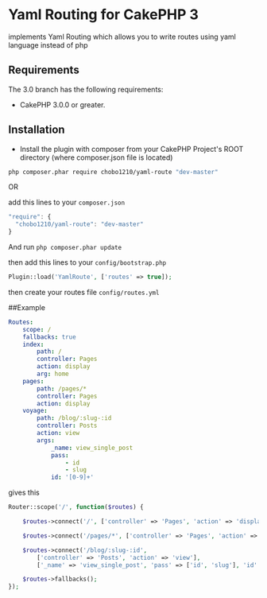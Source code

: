 Yaml Routing for __CakePHP 3__
====

implements Yaml Routing which allows you to write routes using yaml language instead of php

## Requirements

The 3.0 branch has the following requirements:

* CakePHP 3.0.0 or greater.

## Installation

* Install the plugin with composer from your CakePHP Project's ROOT directory (where composer.json file is located)
```sh
php composer.phar require chobo1210/yaml-route "dev-master"
```

OR

add this lines to your `composer.json`

```javascript
"require": {
  "chobo1210/yaml-route": "dev-master"
}
```

And run `php composer.phar update`


then add this lines to your `config/bootstrap.php`

```php
Plugin::load('YamlRoute', ['routes' => true]);
```

then create your routes file `config/routes.yml`

##Example 

```yaml
Routes:
    scope: /
    fallbacks: true
    index:
        path: /
        controller: Pages
        action: display
        arg: home
    pages:
        path: /pages/*
        controller: Pages
        action: display
    voyage:
        path: /blog/:slug-:id
        controller: Posts
        action: view
        args:
            _name: view_single_post
            pass:
                - id
                - slug
            id: '[0-9]+'
```

gives this 

```php
Router::scope('/', function($routes) {

	$routes->connect('/', ['controller' => 'Pages', 'action' => 'display', 'home']);

	$routes->connect('/pages/*', ['controller' => 'Pages', 'action' => 'display']);

	$routes->connect('/blog/:slug-:id', 
	    ['controller' => 'Posts', 'action' => 'view'],
	    ['_name' => 'view_single_post', 'pass' => ['id', 'slug'], 'id' => '[0-9]+']);

	$routes->fallbacks();
});
```
